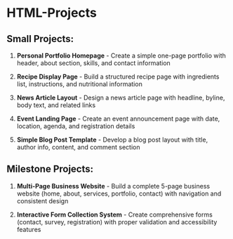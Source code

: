 # HTML-Projects

## Small Projects:
1. **Personal Portfolio Homepage** - Create a simple one-page portfolio with header, about section, skills, and contact information

2. **Recipe Display Page** - Build a structured recipe page with ingredients list, instructions, and nutritional information

3. **News Article Layout** - Design a news article page with headline, byline, body text, and related links

4. **Event Landing Page** - Create an event announcement page with date, location, agenda, and registration details

5. **Simple Blog Post Template** - Develop a blog post layout with title, author info, content, and comment section

## Milestone Projects:
1. **Multi-Page Business Website** - Build a complete 5-page business website (home, about, services, portfolio, contact) with navigation and consistent design

2. **Interactive Form Collection System** - Create comprehensive forms (contact, survey, registration) with proper validation and accessibility features
